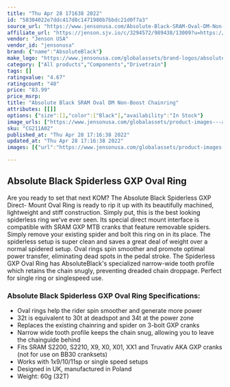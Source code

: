 ```yaml
---
title: "Thu Apr 28 171638 2022"
id: "58304022e7ddc417d8c1471980b7bbdc21d0f7a3"
source_url: "https://www.jensonusa.com/Absolute-Black-SRAM-Oval-DM-Non-Boost-Chainring"
affiliate_url: "https://jenson.sjv.io/c/3294572/989438/13009?u=https://www.jensonusa.com/Absolute-Black-SRAM-Oval-DM-Non-Boost-Chainring"
vendor: "Jenson USA"
vendor_id: "jensonusa"
brand: {"name":"AbsoluteBlack"}
make_logo: "https://www.jensonusa.com/globalassets/brand-logos/absoluteblack2.jpg"
category: ["All products","Components","Drivetrain"]
tags: []
ratingvalue: "4.67"
ratingcount: "48"
price: "83.99"
price_msrp: 
title: "Absolute Black SRAM Oval DM Non-Boost Chainring"
attributes: [[]]
options: {"size":[],"color":["Black"],"availability":"In Stock"}
image_urls: ["https://www.jensonusa.com/globalassets/product-images---all-assets/absoluteblack/cg211a02-black.jpg"]
sku: "CG211A02"
published_at: "Thu Apr 28 17:16:38 2022"
updated_at: "Thu Apr 28 17:16:38 2022"
images: [{"url":"https://www.jensonusa.com/globalassets/product-images---all-assets/absoluteblack/cg211a02-black.jpg","path":"full/f7a2d619b55d10648e269b43b578a00b8d300cfd.jpg","checksum":"aa42094dc10c5859bc077d7ac693780f","status":"downloaded"}]

---
```

## Absolute Black Spiderless GXP Oval Ring

Are you ready to set that next KOM? The Absolute Black Spiderless GXP Direct-
Mount Oval Ring is ready to rip it up with its beautifully machined,
lightweight and stiff construction. Simply put, this is the best looking
spiderless ring we've ever seen. Its special direct mount interface is
compatible with SRAM GXP MTB cranks that feature removable spiders. Simply
remove your existing spider and bolt this ring on in its place. The spiderless
setup is super clean and saves a great deal of weight over a normal spidered
setup. Oval rings spin smoother and promote optimal power transfer,
eliminating dead spots in the pedal stroke. The Spiderless GXP Oval Ring has
AbsoluteBlack's specialized narrow-wide tooth profile which retains the chain
snugly, preventing dreaded chain droppage. Perfect for single ring or
singlespeed use.

### Absolute Black Spiderless GXP Oval Ring Specifications:

  * Oval rings help the rider spin smoother and generate more power
  * 32t is equivalent to 30t at deadspot and 34t at the power zone
  * Replaces the existing chainring and spider on 3-bolt GXP cranks
  * Narrow wide tooth profile keeps the chain snug, allowing you to leave the chainguide behind
  * Fits SRAM S2200, S2210, X9, X0, X01, XX1 and Truvativ AKA GXP cranks (not for use on BB30 cranksets)
  * Works with 1x9/10/11sp or single speed setups
  * Designed in UK, manufactured in Poland
  * Weight: 60g (32T)

